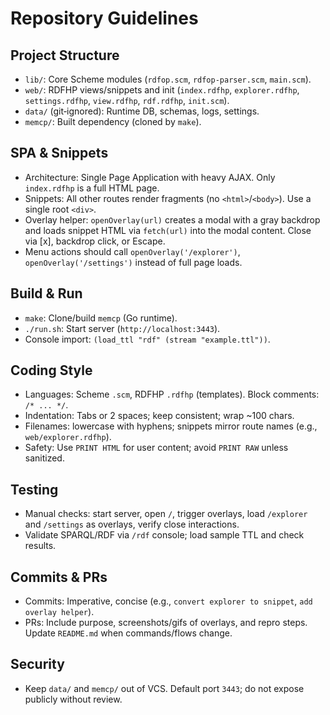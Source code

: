 # Repository Guidelines

## Project Structure
- `lib/`: Core Scheme modules (`rdfop.scm`, `rdfop-parser.scm`, `main.scm`).
- `web/`: RDFHP views/snippets and init (`index.rdfhp`, `explorer.rdfhp`, `settings.rdfhp`, `view.rdfhp`, `rdf.rdfhp`, `init.scm`).
- `data/` (git‑ignored): Runtime DB, schemas, logs, settings.
- `memcp/`: Built dependency (cloned by `make`).

## SPA & Snippets
- Architecture: Single Page Application with heavy AJAX. Only `index.rdfhp` is a full HTML page.
- Snippets: All other routes render fragments (no `<html>`/`<body>`). Use a single root `<div>`.
- Overlay helper: `openOverlay(url)` creates a modal with a gray backdrop and loads snippet HTML via `fetch(url)` into the modal content. Close via [x], backdrop click, or Escape.
- Menu actions should call `openOverlay('/explorer')`, `openOverlay('/settings')` instead of full page loads.

## Build & Run
- `make`: Clone/build `memcp` (Go runtime).
- `./run.sh`: Start server (`http://localhost:3443`).
- Console import: `(load_ttl "rdf" (stream "example.ttl"))`.

## Coding Style
- Languages: Scheme `.scm`, RDFHP `.rdfhp` (templates). Block comments: `/* ... */`.
- Indentation: Tabs or 2 spaces; keep consistent; wrap ~100 chars.
- Filenames: lowercase with hyphens; snippets mirror route names (e.g., `web/explorer.rdfhp`).
- Safety: Use `PRINT HTML` for user content; avoid `PRINT RAW` unless sanitized.

## Testing
- Manual checks: start server, open `/`, trigger overlays, load `/explorer` and `/settings` as overlays, verify close interactions.
- Validate SPARQL/RDF via `/rdf` console; load sample TTL and check results.

## Commits & PRs
- Commits: Imperative, concise (e.g., `convert explorer to snippet`, `add overlay helper`).
- PRs: Include purpose, screenshots/gifs of overlays, and repro steps. Update `README.md` when commands/flows change.

## Security
- Keep `data/` and `memcp/` out of VCS. Default port `3443`; do not expose publicly without review.
